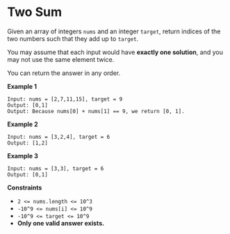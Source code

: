 # Two Sum

Given an array of integers `nums` and an integer `target`, return indices of the two numbers such that they add up to `target`.

You may assume that each input would have **exactly one solution**, and you may not use the same element twice.

You can return the answer in any order.


**Example 1**
```
Input: nums = [2,7,11,15], target = 9
Output: [0,1]
Output: Because nums[0] + nums[1] == 9, we return [0, 1].
```

**Example 2**
```
Input: nums = [3,2,4], target = 6
Output: [1,2]
```

**Example 3**
```
Input: nums = [3,3], target = 6
Output: [0,1]
```


**Constraints**
* `2 <= nums.length <= 10^3`
* `-10^9 <= nums[i] <= 10^9`
* `-10^9 <= target <= 10^9`
* **Only one valid answer exists.**